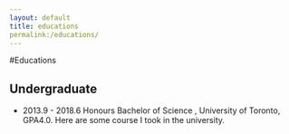 ```yaml
---
layout: default
title: educations
permalink:/educations/
---
```

#Educations
## Undergraduate
- 2013.9 - 2018.6 Honours Bachelor of Science , University of Toronto, GPA4.0. Here are some course I took in the university.
